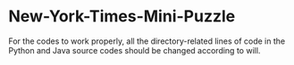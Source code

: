 # New-York-Times-Mini-Puzzle
For the codes to work properly, all the directory-related lines of code in the Python and Java source codes should be changed according to will.
